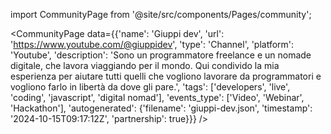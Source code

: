 
import CommunityPage from '@site/src/components/Pages/community';

<CommunityPage
    data={{'name': 'Giuppi dev', 'url': 'https://www.youtube.com/@giuppidev', 'type': 'Channel', 'platform': 'Youtube', 'description': 'Sono un programmatore freelance e un nomade digitale, che lavora viaggiando per il mondo. Qui condivido la mia esperienza per aiutare tutti quelli che vogliono lavorare da programmatori e vogliono farlo in libertà da dove gli pare.', 'tags': ['developers', 'live', 'coding', 'javascript', 'digital nomad'], 'events_type': ['Video', 'Webinar', 'Hackathon'], 'autogenerated': {'filename': 'giuppi-dev.json', 'timestamp': '2024-10-15T09:17:12Z', 'partnership': true}}}
/>
